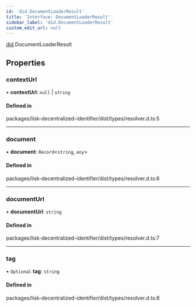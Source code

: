 ```yaml
---
id: 'did.DocumentLoaderResult'
title: 'Interface: DocumentLoaderResult'
sidebar_label: 'did.DocumentLoaderResult'
custom_edit_url: null
---
```


[did](../namespaces/did.md).DocumentLoaderResult

## Properties

### contextUrl

• **contextUrl**: `null` \| `string`

#### Defined in

packages/lisk-decentralized-identifier/dist/types/resolver.d.ts:5

---

### document

• **document**: `Record`<`string`, `any`\>

#### Defined in

packages/lisk-decentralized-identifier/dist/types/resolver.d.ts:6

---

### documentUrl

• **documentUrl**: `string`

#### Defined in

packages/lisk-decentralized-identifier/dist/types/resolver.d.ts:7

---

### tag

• `Optional` **tag**: `string`

#### Defined in

packages/lisk-decentralized-identifier/dist/types/resolver.d.ts:8
